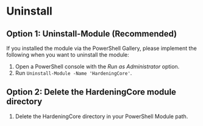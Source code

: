 # Uninstall

## Option 1: Uninstall-Module (Recommended)

If you installed the module via the PowerShell Gallery, please implement the following when you want to uninstall the module:

1. Open a PowerShell console with the *Run as Administrator* option.
1. Run `Uninstall-Module -Name 'HardeningCore'`.

## Option 2: Delete the HardeningCore module directory

1. Delete the HardeningCore directory in your PowerShell Module path.
